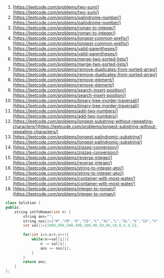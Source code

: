 1. [https://leetcode.com/problems/two-sum/](https://leetcode.com/problems/two-sum/)  
1. [https://leetcode.com/problems/palindrome-number/](https://leetcode.com/problems/palindrome-number/)  
1. [https://leetcode.com/problems/roman-to-integer/](https://leetcode.com/problems/roman-to-integer/)  
1. [https://leetcode.com/problems/longest-common-prefix/](https://leetcode.com/problems/longest-common-prefix/)  
1. [https://leetcode.com/problems/valid-parentheses/](https://leetcode.com/problems/valid-parentheses/)  
1. [https://leetcode.com/problems/merge-two-sorted-lists/](https://leetcode.com/problems/merge-two-sorted-lists/)  
1. [https://leetcode.com/problems/remove-duplicates-from-sorted-array/](https://leetcode.com/problems/remove-duplicates-from-sorted-array/)  
1. [https://leetcode.com/problems/remove-element/](https://leetcode.com/problems/remove-element/)  
1. [https://leetcode.com/problems/search-insert-position/](https://leetcode.com/problems/search-insert-position/)  
2. [https://leetcode.com/problems/binary-tree-inorder-traversal/](https://leetcode.com/problems/binary-tree-inorder-traversal/)  
3. [https://leetcode.com/problems/add-two-numbers/](https://leetcode.com/problems/add-two-numbers/)  
4. [https://leetcode.com/problems/longest-substring-without-repeating-characters/](https://leetcode.com/problems/longest-substring-without-repeating-characters/)  
5. [https://leetcode.com/problems/longest-palindromic-substring/](https://leetcode.com/problems/longest-palindromic-substring/)  
6. [https://leetcode.com/problems/zigzag-conversion/](https://leetcode.com/problems/zigzag-conversion/)  
7. [https://leetcode.com/problems/reverse-integer/](https://leetcode.com/problems/reverse-integer/)  
8. [https://leetcode.com/problems/string-to-integer-atoi/](https://leetcode.com/problems/string-to-integer-atoi/)  
9. [https://leetcode.com/problems/container-with-most-water/](https://leetcode.com/problems/container-with-most-water/)  
10. [https://leetcode.com/problems/integer-to-roman/](https://leetcode.com/problems/integer-to-roman/)  
```c++
class Solution {
public:
    string intToRoman(int n) {
        string ans="";
        string nos[]={"M","CM","D","CD","C","XC","L","XL","X","IX","V","IV","I"};
        int val[]={1000,900,500,400,100,90,50,40,10,9,5,4,1};
        
        for(int i=0;n>0;i++){
            while(n>=val[i]){
                n -= val[i];
                ans += nos[i];
            }            
        }        
        return ans;
    }
};
```
